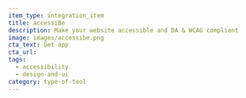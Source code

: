 ```yaml
---
item_type: integration_item
title: accessiBe
description: Make your website accessible and DA & WCAG compliant
image: images/accessibe.png
cta_text: Get app
cta_url:
tags:
  - accessibility
  - design-and-ui
category: type-of-tool
---
```

